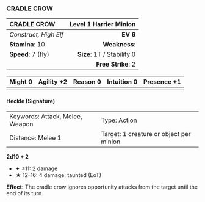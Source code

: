 ### CRADLE CROW

| CRADLE CROW           | **Level 1 Harrier Minion** |
| :-------------------- | -------------------------: |
| *Construct, High Elf* |                   **EV 6** |
| **Stamina**: 10       |              **Weakness**: |
| **Speed**: 7 (fly)    | **Size**: 1T / Stability 0 |
|                       |         **Free Strike**: 2 |

| **Might** 0 | **Agility** +2 | **Reason** 0 | **Intuition** 0 | **Presence** +1 |
| ----------- | -------------- | ------------ | --------------- | --------------- |
|             |                |              |                 |                 |

#### Heckle (Signature)

|                                 |                                         |
| :------------------------------ | :-------------------------------------- |
| Keywords: Attack, Melee, Weapon | Type: Action                            |
| Distance: Melee 1               | Target: 1 creature or object per minion |

**2d10 + 2**

- ✦ ≤11: 2 damage
- ★ 12-16: 4 damage; taunted (EoT)

**Effect:** The cradle crow ignores opportunity attacks from the target until the end of its turn.
